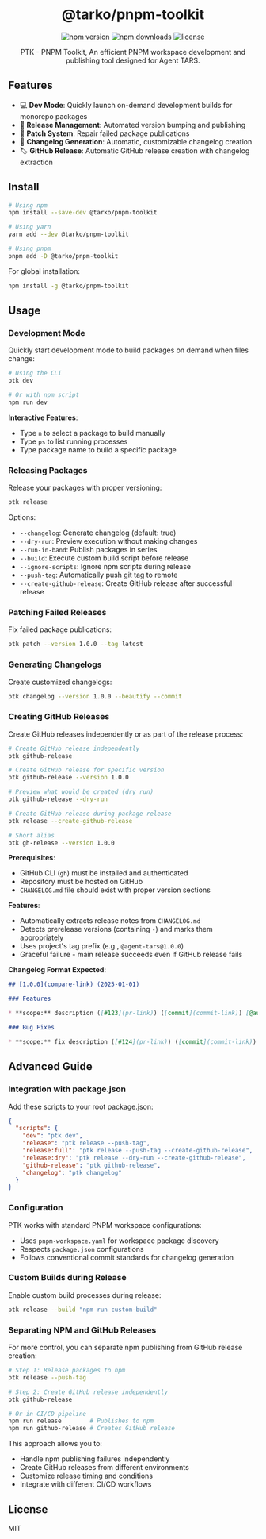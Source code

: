 <p align="center">
  <h1 align="center">@tarko/pnpm-toolkit</h1>
  <p align="center">
    <a href="https://www.npmjs.com/package/@tarko/pnpm-toolkit"><img src="https://img.shields.io/npm/v/@tarko/pnpm-toolkit.svg?style=flat-square" alt="npm version"></a>
    <a href="https://www.npmjs.com/package/@tarko/pnpm-toolkit"><img src="https://img.shields.io/npm/dm/@tarko/pnpm-toolkit.svg?style=flat-square" alt="npm downloads"></a>
    <a href="https://github.com/license"><img src="https://img.shields.io/badge/license-MIT-blue.svg?style=flat-square" alt="license"></a>
  </p>
  <p align="center">PTK - PNPM Toolkit, An efficient PNPM workspace development and publishing tool designed for Agent TARS.</p>
</p>

## Features

- 💻 **Dev Mode**: Quickly launch on-demand development builds for monorepo packages
- 🚀 **Release Management**: Automated version bumping and publishing
- 🔧 **Patch System**: Repair failed package publications
- 📝 **Changelog Generation**: Automatic, customizable changelog creation
- 🏷️ **GitHub Release**: Automatic GitHub release creation with changelog extraction

## Install

```bash
# Using npm
npm install --save-dev @tarko/pnpm-toolkit

# Using yarn
yarn add --dev @tarko/pnpm-toolkit

# Using pnpm
pnpm add -D @tarko/pnpm-toolkit
```

For global installation:

```bash
npm install -g @tarko/pnpm-toolkit
```

## Usage

### Development Mode

Quickly start development mode to build packages on demand when files change:

```bash
# Using the CLI
ptk dev

# Or with npm script
npm run dev
```

**Interactive Features**:
- Type `n` to select a package to build manually
- Type `ps` to list running processes
- Type package name to build a specific package

### Releasing Packages

Release your packages with proper versioning:

```bash
ptk release
```

Options:
- `--changelog`: Generate changelog (default: true)
- `--dry-run`: Preview execution without making changes
- `--run-in-band`: Publish packages in series
- `--build`: Execute custom build script before release
- `--ignore-scripts`: Ignore npm scripts during release
- `--push-tag`: Automatically push git tag to remote
- `--create-github-release`: Create GitHub release after successful release

### Patching Failed Releases

Fix failed package publications:

```bash
ptk patch --version 1.0.0 --tag latest
```

### Generating Changelogs

Create customized changelogs:

```bash
ptk changelog --version 1.0.0 --beautify --commit
```

### Creating GitHub Releases

Create GitHub releases independently or as part of the release process:

```bash
# Create GitHub release independently
ptk github-release

# Create GitHub release for specific version
ptk github-release --version 1.0.0

# Preview what would be created (dry run)
ptk github-release --dry-run

# Create GitHub release during package release
ptk release --create-github-release

# Short alias
ptk gh-release --version 1.0.0
```

**Prerequisites**:
- GitHub CLI (`gh`) must be installed and authenticated
- Repository must be hosted on GitHub
- `CHANGELOG.md` file should exist with proper version sections

**Features**:
- Automatically extracts release notes from `CHANGELOG.md`
- Detects prerelease versions (containing `-`) and marks them appropriately
- Uses project's tag prefix (e.g., `@agent-tars@1.0.0`)
- Graceful failure - main release succeeds even if GitHub release fails

**Changelog Format Expected**:
```markdown
## [1.0.0](compare-link) (2025-01-01)

### Features

* **scope:** description ([#123](pr-link)) ([commit](commit-link)) [@author](author-link)

### Bug Fixes

* **scope:** fix description ([#124](pr-link)) ([commit](commit-link)) [@author](author-link)
```

## Advanced Guide

### Integration with package.json

Add these scripts to your root package.json:

```json
{
  "scripts": {
    "dev": "ptk dev",
    "release": "ptk release --push-tag",
    "release:full": "ptk release --push-tag --create-github-release",
    "release:dry": "ptk release --dry-run --create-github-release",
    "github-release": "ptk github-release",
    "changelog": "ptk changelog"
  }
}
```

### Configuration

PTK works with standard PNPM workspace configurations:

- Uses `pnpm-workspace.yaml` for workspace package discovery
- Respects `package.json` configurations
- Follows conventional commit standards for changelog generation

### Custom Builds during Release

Enable custom build processes during release:

```bash
ptk release --build "npm run custom-build"
```

### Separating NPM and GitHub Releases

For more control, you can separate npm publishing from GitHub release creation:

```bash
# Step 1: Release packages to npm
ptk release --push-tag

# Step 2: Create GitHub release independently
ptk github-release

# Or in CI/CD pipeline
npm run release        # Publishes to npm
npm run github-release # Creates GitHub release
```

This approach allows you to:
- Handle npm publishing failures independently
- Create GitHub releases from different environments
- Customize release timing and conditions
- Integrate with different CI/CD workflows

## License

MIT
